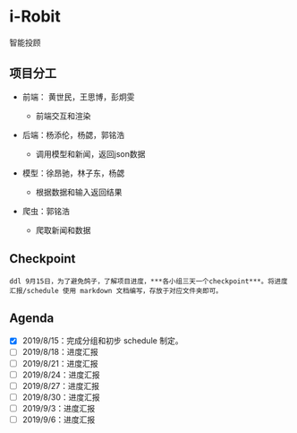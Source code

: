 # i-Robit
智能投顾

## 项目分工
- 前端： 黄世民，王思博，彭炯雯
  - 前端交互和渲染

- 后端：杨添伦，杨勰，郭铭浩
  - 调用模型和新闻，返回json数据

- 模型：徐昂驰，林子东，杨勰
  - 根据数据和输入返回结果
  
- 爬虫：郭铭浩
  - 爬取新闻和数据

## Checkpoint
    ddl 9月15日，为了避免鸽子，了解项目进度，***各小组三天一个checkpoint***。将进度汇报/schedule 使用 markdown 文档编写，存放于对应文件夹即可。

## Agenda
  - [x] 2019/8/15：完成分组和初步 schedule 制定。
  - [ ] 2019/8/18：进度汇报
  - [ ] 2019/8/21：进度汇报
  - [ ] 2019/8/24：进度汇报
  - [ ] 2019/8/27：进度汇报
  - [ ] 2019/8/30：进度汇报
  - [ ] 2019/9/3：进度汇报
  - [ ] 2019/9/6：进度汇报
